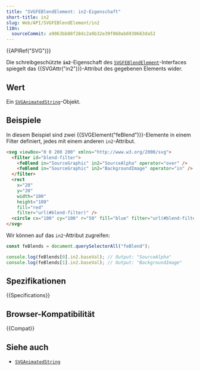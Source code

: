 ```yaml
---
title: "SVGFEBlendElement: in2-Eigenschaft"
short-title: in2
slug: Web/API/SVGFEBlendElement/in2
l10n:
  sourceCommit: a9063bb88f28dc2a9b32e39f060ab6930663da52
---
```


{{APIRef("SVG")}}

Die schreibgeschützte **`in2`**-Eigenschaft des [`SVGFEBlendElement`](/de/docs/Web/API/SVGFEBlendElement)-Interfaces spiegelt das {{SVGAttr("in2")}}-Attribut des gegebenen Elements wider.

## Wert

Ein [`SVGAnimatedString`](/de/docs/Web/API/SVGAnimatedString)-Objekt.

## Beispiele

In diesem Beispiel sind zwei {{SVGElement("feBlend")}}-Elemente in einem Filter definiert, jedes mit einem anderen `in2`-Attribut.

```html
<svg viewBox="0 0 200 200" xmlns="http://www.w3.org/2000/svg">
  <filter id="blend-filter">
    <feBlend in="SourceGraphic" in2="SourceAlpha" operator="over" />
    <feBlend in="SourceGraphic" in2="BackgroundImage" operator="in" />
  </filter>
  <rect
    x="20"
    y="20"
    width="100"
    height="100"
    fill="red"
    filter="url(#blend-filter)" />
  <circle cx="100" cy="100" r="50" fill="blue" filter="url(#blend-filter)" />
</svg>
```

Wir können auf das `in2`-Attribut zugreifen:

```js
const feBlends = document.querySelectorAll("feBlend");

console.log(feBlends[0].in2.baseVal); // Output: "SourceAlpha"
console.log(feBlends[1].in2.baseVal); // Output: "BackgroundImage"
```

## Spezifikationen

{{Specifications}}

## Browser-Kompatibilität

{{Compat}}

## Siehe auch

- [`SVGAnimatedString`](/de/docs/Web/API/SVGAnimatedString)
